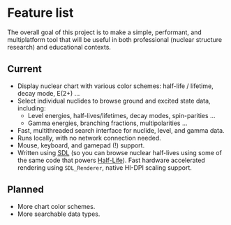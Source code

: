 # Feature list

The overall goal of this project is to make a simple, performant, and multiplatform tool that will be useful in both professional (nuclear structure research) and educational contexts.

## Current

- Display nuclear chart with various color schemes: half-life / lifetime, decay mode, E(2+) ...
- Select individual nuclides to browse ground and excited state data, including:
  - Level energies, half-lives/lifetimes, decay modes, spin-parities ...
  - Gamma energies, branching fractions, multipolarities ...
- Fast, multithreaded search interface for nuclide, level, and gamma data.
- Runs locally, with no network connection needed.
- Mouse, keyboard, and gamepad (!) support.
- Written using [SDL](https://github.com/libsdl-org/SDL) (so you can browse nuclear half-lives using some of the same code that powers [Half-Life](https://www.pcgamingwiki.com/wiki/Half-Life#Middleware)). Fast hardware accelerated rendering using `SDL_Renderer`, native HI-DPI scaling support. 

## Planned

- More chart color schemes.
- More searchable data types.